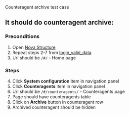 Counteragent archive test case

## It should do counteragent archive:

### Preconditions

1. Open [Nova Structure]()
2. Repeat steps 2-7 from [login_valid_data](login_valid_data.md)
3. Url should be `/#/` - Home page

### Steps

4. Click **System configuration** item in navigation panel
5. Click **Counteragents** item in navigation panel
6. Url should be `/#/counteragents/` - Counteragents page
7. Page should have counteragents table
8. Click on **Archive** button in counteragent row
9. Archived counteragent should be hidden